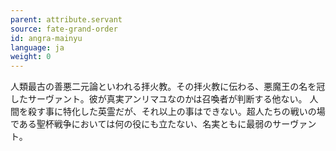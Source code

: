 ```yaml
---
parent: attribute.servant
source: fate-grand-order
id: angra-mainyu
language: ja
weight: 0
---
```


人類最古の善悪二元論といわれる拝火教。その拝火教に伝わる、悪魔王の名を冠したサーヴァント。彼が真実アンリマユなのかは召喚者が判断する他ない。
人間を殺す事に特化した英霊だが、それ以上の事はできない。超人たちの戦いの場である聖杯戦争においては何の役にも立たない、名実ともに最弱のサーヴァント。
